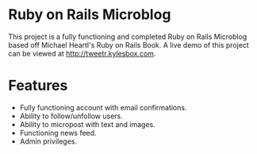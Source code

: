 # Ruby on Rails Microblog

This project is a fully functioning and completed Ruby on Rails Microblog based off Michael Heartl's Ruby on Rails Book. 
A live demo of this project can be viewed at http://tweetr.kylesbox.com.

# Features
- Fully functioning account with email confirmations.
- Ability to follow/unfollow users.
- Ability to micropost with text and images.
- Functioning news feed.
- Admin privileges.
